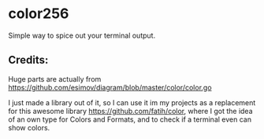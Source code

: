 # color256

Simple way to spice out your terminal output.



## Credits:

Huge parts are actually from https://github.com/esimov/diagram/blob/master/color/color.go

I just made a library out of it, so I can use it im my projects as a replacement for this awesome library https://github.com/fatih/color, where I got the idea of an own type for Colors and Formats, and to check if a terminal even can show colors.